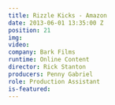 ```yaml
---
title: Rizzle Kicks - Amazon
date: 2013-06-01 13:35:00 Z
position: 21
img: 
video: 
company: Bark Films
runtime: Online Content
director: Rick Stanton
producers: Penny Gabriel
role: Production Assistant
is-featured: 
---
```


